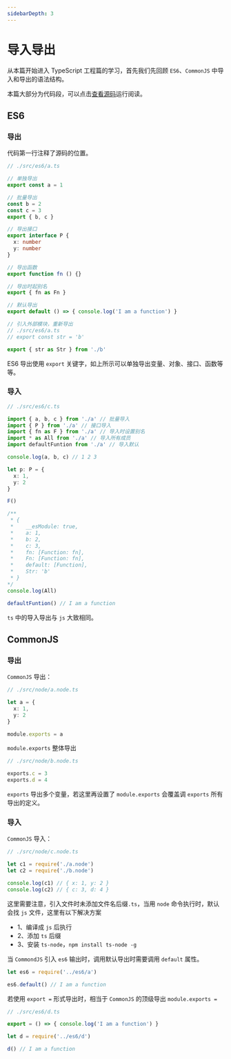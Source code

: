 ```yaml
---
sidebarDepth: 3
---
```


# 导入导出

从本篇开始进入 TypeScript 工程篇的学习，首先我们先回顾 `ES6`、`CommonJS` 中导入和导出的语法结构。

本篇大部分为代码段，可以点击[查看源码](https://github.com/dengwb1991/typescript-in-action/tree/master/second-typescript)运行阅读。

## ES6

### 导出

代码第一行注释了源码的位置。

```ts
// ./src/es6/a.ts

// 单独导出
export const a = 1

// 批量导出
const b = 2
const c = 3
export { b, c }

// 导出接口
export interface P {
  x: number
  y: number
}

// 导出函数
export function fn () {}

// 导出时起别名
export { fn as Fn }

// 默认导出
export default () => { console.log('I am a function') }

// 引入外部模块，重新导出
// ./src/es6/a.ts
// export const str = 'b'

export { str as Str } from './b'
```

ES6 导出使用 `export` 关键字，如上所示可以单独导出变量、对象、接口、函数等等。

### 导入

```ts
// ./src/es6/c.ts

import { a, b, c } from './a' // 批量导入
import { P } from './a' // 接口导入
import { fn as F } from './a' // 导入时设置别名
import * as All from './a' // 导入所有成员
import defaultFuntion from './a' // 导入默认

console.log(a, b, c) // 1 2 3

let p: P = {
  x: 1,
  y: 2
}

F()

/**
 * {
 *    __esModule: true,
 *    a: 1,
 *    b: 2,
 *    c: 3,
 *    fn: [Function: fn],
 *    Fn: [Function: fn],
 *    default: [Function],
 *    Str: 'b'
 * }
*/
console.log(All)

defaultFuntion() // I am a function
```

`ts` 中的导入导出与 `js` 大致相同。

## CommonJS

### 导出

`CommonJS` 导出：

```ts
// ./src/node/a.node.ts

let a = {
  x: 1,
  y: 2
}

module.exports = a
```

`module.exports` 整体导出

```ts
// ./src/node/b.node.ts

exports.c = 3
exports.d = 4
```

`exports` 导出多个变量，若这里再设置了 `module.exports` 会覆盖调 `exports` 所有导出的定义。

### 导入

`CommonJS` 导入：

```ts
// ./src/node/c.node.ts

let c1 = require('./a.node')
let c2 = require('./b.node')

console.log(c1) // { x: 1, y: 2 }
console.log(c2) // { c: 3, d: 4 }
```

这里需要注意，引入文件时未添加文件名后缀`.ts`，当用 `node` 命令执行时，默认会找 `js` 文件，这里有以下解决方案

 * 1、编译成 `js` 后执行
 * 2、添加 `ts` 后缀
 * 3、安装 `ts-node`，`npm install ts-node -g`

当 `CommondJS` 引入 `es6` 输出时，调用默认导出时需要调用 `default` 属性。

```ts
let es6 = require('../es6/a')

es6.default() // I am a function
```

若使用 `export =` 形式导出时，相当于 `CommonJS` 的顶级导出 `module.exports =` 

```ts
// ./src/es6/d.ts

export = () => { console.log('I am a function') }

let d = require('../es6/d')

d() // I am a function
```